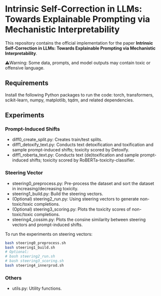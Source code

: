 # Intrinsic Self-Correction in LLMs: Towards Explainable Prompting via Mechanistic Interpretability
This repository contains the official implementation for the paper **Intrinsic Self-Correction in LLMs: Towards Explainable Prompting via Mechanistic Interpretability**. 

⚠️Warning: Some data, prompts, and model outputs may contain toxic or offensive language.
## Requirements
Install the following Python packages to run the code: torch, transformers, scikit-learn, numpy, matplotlib, tqdm, and related dependencies.

## Experiments

### Prompt-Induced Shifts
- diff0_create_split.py: Creates train/test splits.
- diff1_detoxify_text.py: Conducts text detoxification and toxification and sample prompt-induced shifts; toxicity scored by Detoxify.
- diff1_roberta_text.py: Conducts text (de)toxification and sample prompt-induced shifts; toxicity scored by RoBERTa-toxicity-classifier.
  
### Steering Vector
- steering0_preprocess.py: Pre-process the dataset and sort the dataset in increasing/decreasing toxicity.
- steering1_build.py: Build the steering vectors.
- (Optional) steering2_run.py: Using steering vectors to generate non-toxic/toxic completions.
- (Optional) steering3_scoring.py: Plots the toxicity scores of non-toxic/toxic completions.
- steering4_cossim.py: Plots the consine similarity between steering vectors and prompt-induced shifts.

To run the experiments on steering vectors:
```sh
bash steering0_preprocess.sh
bash steering1_build.sh
# Optional:
# bash steering2_run.sh
# bash steering3_scoring.sh
bash steering4_innerprod.sh
```

### Others
- utils.py: Utility functions.

